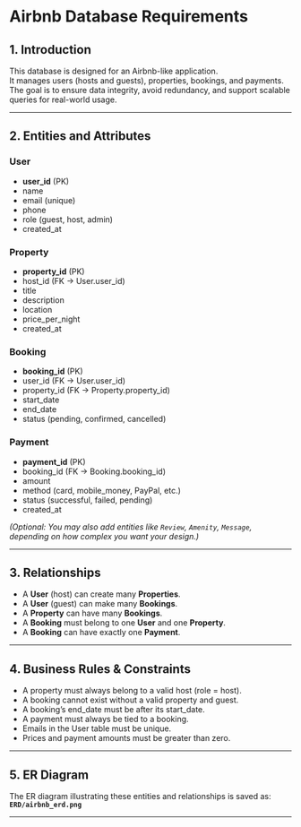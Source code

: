 # Airbnb Database Requirements

## 1. Introduction
This database is designed for an Airbnb-like application.  
It manages users (hosts and guests), properties, bookings, and payments.  
The goal is to ensure data integrity, avoid redundancy, and support scalable queries for real-world usage.

---

## 2. Entities and Attributes

### User
- **user_id** (PK)
- name
- email (unique)
- phone
- role (guest, host, admin)
- created_at

### Property
- **property_id** (PK)
- host_id (FK → User.user_id)
- title
- description
- location
- price_per_night
- created_at

### Booking
- **booking_id** (PK)
- user_id (FK → User.user_id)
- property_id (FK → Property.property_id)
- start_date
- end_date
- status (pending, confirmed, cancelled)

### Payment
- **payment_id** (PK)
- booking_id (FK → Booking.booking_id)
- amount
- method (card, mobile_money, PayPal, etc.)
- status (successful, failed, pending)
- created_at

*(Optional: You may also add entities like `Review`, `Amenity`, `Message`, depending on how complex you want your design.)*

---

## 3. Relationships
- A **User** (host) can create many **Properties**.
- A **User** (guest) can make many **Bookings**.
- A **Property** can have many **Bookings**.
- A **Booking** must belong to one **User** and one **Property**.
- A **Booking** can have exactly one **Payment**.

---

## 4. Business Rules & Constraints
- A property must always belong to a valid host (role = host).
- A booking cannot exist without a valid property and guest.
- A booking’s end_date must be after its start_date.
- A payment must always be tied to a booking.
- Emails in the User table must be unique.
- Prices and payment amounts must be greater than zero.

---

## 5. ER Diagram
The ER diagram illustrating these entities and relationships is saved as:  
**`ERD/airbnb_erd.png`**

---
